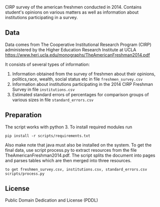 CIRP survey of the american freshmen conducted in 2014. Contains student's opinions
on various matters as well as information about institutions participating in a survey.

## Data

Data comes from The Cooperative Institutional Research Program (CIRP) administered
by the Higher Education Research Institute at UCLA https://www.heri.ucla.edu/monographs/TheAmericanFreshman2014.pdf

It consists of several types of information:

1. Information obtained from the survey of freshmen about their opinions, politics,race, wealth, social status etc in file `freshmen_survey.csv`
2. Information about institutions participating in the 2014 CIRP Freshman Survey in file `institutions.csv`
3. Estimated standard errors of percentages for comparison groups of various sizes in file `standard_errors.csv`

## Preparation

The script works with python 3. To install required modules run

```
pip install -r scripts/requirements.txt
```

Also make note that java must also be installed on the system. To get the final data, use script process.py to extract resources from the file
TheAmericanFreshman2014.pdf. The script splits the document into pages and parses tables which are then merged into three resources.

```
to get freshmen_survey.csv, institutions.csv, standard_errors.csv
scripts/process.py
```

## License

Public Domain Dedication and License (PDDL)